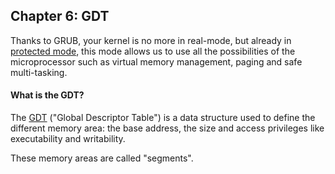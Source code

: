 ## Chapter 6: GDT

Thanks to GRUB, your kernel is no more in real-mode, but already in [protected mode](http://en.wikipedia.org/wiki/Protected_mode), this mode allows us to use all the possibilities of the microprocessor such as virtual memory management, paging and safe multi-tasking.

#### What is the GDT?

The [GDT](http://en.wikipedia.org/wiki/Global_Descriptor_Table) ("Global Descriptor Table") is a data structure used to define the different memory area: the base address, the size and access privileges like executability and writability.

These memory areas are called "segments".
